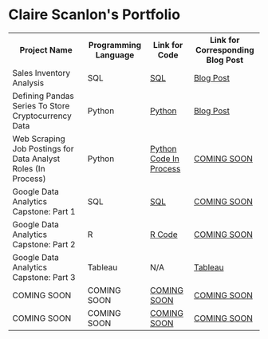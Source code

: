 # Claire Scanlon's Portfolio
<table>
 
  <tr>
<th> Project Name </th>
<th> Programming Language </th>
<th> Link for Code </th>
<th> Link for Corresponding Blog Post </th>
  </tr>

<tr>
    <td> Sales Inventory Analysis</td></td>
    <td> SQL </td></td>
    <td> <a href="https://github.com/clairescanlon/Data_Analysis_Portfolio/blob/c357e5ed573a7b4c92b63965fe86bd0ae0528a9b/Sales%20Inventory%20Analysis"> SQL </a> </td>
     <td> <a href="https://claire-scanlon.com/salesinventoryanalysis"> Blog Post </a> </td></td>
  </tr>

  
  <tr>
    <td> Defining Pandas Series To Store Cryptocurrency Data </td></td>
    <td> Python </td></td>
    <td> <a href="https://github.com/clairescanlon/Data_Analysis_Portfolio/blob/ee5d8929ba6113bb2e6d0a94a427388f2e4337b4/Defining%20Pandas%20Series%20To%20Store%20Cryptocurrency%20Data"> Python </a> </td></td>
    <td> <a href="https://claire-scanlon.com/crypto/"> Blog Post </a> </td></td>
  </tr>
 

  <tr>
    <td> Web Scraping Job Postings for Data Analyst Roles (In Process) </td></td>
    <td> Python </td></td>
    <td> <a href="https://github.com/clairescanlon/Data_Analysis_Portfolio/blob/a54506bd9b8c522ff80dcd4cdeb7257ac81c7adc/DataAnalyst_JobPostings_Scraping.ipynb"> Python Code In Process </a> </td></td>
    <td> <a href="LINK"> COMING SOON </a> </td></td>
  </tr>

   <tr>
    <td> Google Data Analytics Capstone: Part 1 </td></td>
    <td> SQL </td></td>
    <td> <a href="https://github.com/clairescanlon/Data_Analysis_Portfolio/blob/10047dd8750dd771f77843fc3027a8c2ade1cb45/Google%20Data%20Analysis%20Capstone%3A%20Part%201"> SQL </a> </td></td>
    <td> <a href="LINK"> COMING SOON </a> </td></td>
  </tr>

   <tr>
    <td> Google Data Analytics Capstone: Part 2 </td></td>
    <td> R </td></td>
    <td> <a href="https://github.com/clairescanlon/Data_Portfolio/blob/da271c1a6986c8977c9f4f784a62ba1f6446fa9d/Google%20Data%20Analytics%20Capstone%3A%20Part%202"> R Code </a> </td></td>
    <td> <a href="LINK"> COMING SOON </a> </td></td>
  </tr>

   <tr>
    <td> Google Data Analytics Capstone: Part 3 </td></td>
    <td> Tableau </td></td>
    <td> N/A </td></td>
    <td> <a href="https://public.tableau.com/views/CyclisticBikeRideData/MostPopularStartStations?:language=en-US&:display_count=n&:origin=viz_share_link"> Tableau </a> </td></td>
  </tr>

   <tr>
    <td> COMING SOON </td></td>
    <td> COMING SOON </td></td>
    <td> <a href="LINK"> COMING SOON </a> </td></td>
    <td> <a href="LINK"> COMING SOON </a> </td></td>
  </tr>

   <tr>
    <td> COMING SOON </td></td>
    <td> COMING SOON </td></td>
    <td> <a href="LINK"> COMING SOON </a> </td></td>
    <td> <a href="LINK"> COMING SOON </a> </td></td>
  </tr>
  
</table>
